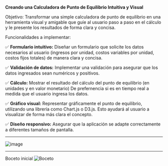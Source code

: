 **Creando una Calculadora de Punto de Equilibrio Intuitiva y Visual**

Objetivo: Transformar una simple calculadora de punto de equilibrio en una herramienta visual y amigable que guíe al usuario paso a paso en el cálculo y le presente los resultados de forma clara y concisa.

Funcionalidades a implementar:

✅ **Formulario intuitivo:** Diseñar un formulario que solicite los datos necesarios al usuario (ingresos por unidad, costos variables por unidad, costos fijos totales) de manera clara y concisa.

✅ **Validación de datos:** Implementar una validación para asegurar que los datos ingresados sean numéricos y positivos.

✅ **Cálculo:** Mostrar el resultado del cálculo del punto de equilibrio (en unidades y en valor monetario) De prefernencia si es en tiempo real a medida que el usuario ingresa los datos.

✅ **Gráfico visual:** Representar gráficamente el punto de equilibrio, utilizando una librería como Chart.js o D3.js. Esto ayudará al usuario a visualizar de forma más clara el concepto.

✅ **Diseño responsivo:** Asegurar que la aplicación se adapte correctamente a diferentes tamaños de pantalla.

---

![image](https://github.com/user-attachments/assets/154b492f-9c2a-47ea-82a5-a3a3fb08297d)

---
Boceto inicial
![Boceto](https://github.com/user-attachments/assets/f8e87c07-f84e-4650-befa-4e8923cf996d)

